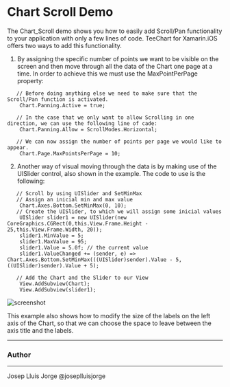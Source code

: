 Chart Scroll Demo
=================

The Chart_Scroll demo shows you how to easily add Scroll/Pan functionality to your application with only a few lines of code.
TeeChart for Xamarin.iOS offers two ways to add this functionality.

1) By assigning the specific number of points we want to be visible on the screen and then move through all the data of the Chart one page at a time. In order to achieve this we must use the MaxPointPerPage property:
```
   // Before doing anything else we need to make sure that the Scroll/Pan function is activated.
	Chart.Panning.Active = true;

   // In the case that we only want to allow Scrolling in one direction, we can use the following line of cade:
	Chart.Panning.Allow = ScrollModes.Horizontal;

   // We can now assign the number of points per page we would like to appear.
	Chart.Page.MaxPointsPerPage = 10;	
```
2) Another way of visual moving through the data is by making use of the UISlider control, also shown in the example. The code to use is the following:

```
   // Scroll by using UISlider and SetMinMax
   // Assign an inicial min and max value
   	Chart.Axes.Bottom.SetMinMax(0, 10);
   // Create the UISlider, to which we will assign some inicial values
   	UISlider slider1 = new UISlider(new CoreGraphics.CGRect(0,this.View.Frame.Height - 25,this.View.Frame.Width, 20));
   	slider1.MinValue = 5;
   	slider1.MaxValue = 95;
   	slider1.Value = 5.0f; // the current value
   	slider1.ValueChanged += (sender, e) => Chart.Axes.Bottom.SetMinMax(((UISlider)sender).Value - 5, ((UISlider)sender).Value + 5);
            
   // Add the Chart and the Slider to our View
   	View.AddSubview(Chart);
   	View.AddSubview(slider1);
```
![screenshot](https://raw.githubusercontent.com/Steema/TeeChart-.NET-for-Xamarin.iOS-Unified-samples/master/Chart_Scroll/Screenshots/Chart_Scroll.png "TeeChart.Net for Xamarin.iOS")


This example also shows how to modify the size of the labels on the left axis of the Chart, so that we can choose the space to leave between the axis title and the labels.

------
### Author
------
Josep Lluis Jorge @joseplluisjorge